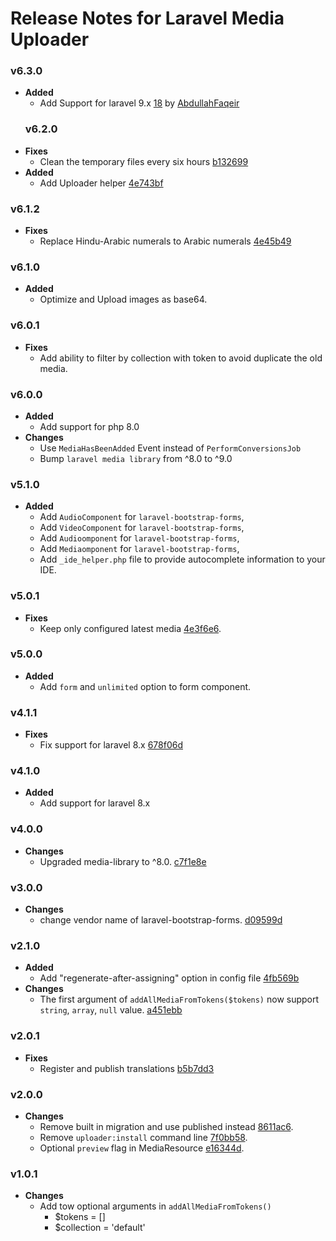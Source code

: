 # Release Notes for Laravel Media Uploader
### v6.3.0
* **Added**
  - Add Support for laravel 9.x [18](https://github.com/ahmed-aliraqi/laravel-media-uploader/pull/18) by [AbdullahFaqeir](https://github.com/AbdullahFaqeir)
  ### v6.2.0
* **Fixes**
  - Clean the temporary files every six hours [b132699](https://github.com/ahmed-aliraqi/laravel-media-uploader/commit/b1326999f3cac6a548bad11c00cf2d7da0287b0d)
* **Added**
  - Add Uploader helper [4e743bf](https://github.com/ahmed-aliraqi/laravel-media-uploader/commit/4e743bfefdcf03e6d9b3e0d05966f2c08e71ddda)
### v6.1.2
* **Fixes**
  - Replace Hindu-Arabic numerals to Arabic numerals [4e45b49](https://github.com/ahmed-aliraqi/laravel-media-uploader/commit/4e45b4945a8311eecb53e3fd26062934b43aeea4)
### v6.1.0
* **Added**
  - Optimize and Upload images as base64.
### v6.0.1
* **Fixes**
  - Add ability to filter by collection with token to avoid duplicate the old media.
### v6.0.0
* **Added**
  - Add support for php 8.0
* **Changes**
  - Use `MediaHasBeenAdded` Event instead of `PerformConversionsJob`
  - Bump `laravel media library` from ^8.0 to ^9.0
### v5.1.0
* **Added**
  - Add `AudioComponent` for `laravel-bootstrap-forms`,
  - Add `VideoComponent` for `laravel-bootstrap-forms`,
  - Add `Audioomponent` for `laravel-bootstrap-forms`,
  - Add `Mediaomponent` for `laravel-bootstrap-forms`,
  - Add `_ide_helper.php` file to provide autocomplete information to your IDE.

### v5.0.1
* **Fixes**
    - Keep only configured latest media [4e3f6e6](https://github.com/ahmed-aliraqi/laravel-media-uploader/commit/4e3f6e6c4b25797fafa1cae3173e89a93e260339).
### v5.0.0
* **Added**
    - Add `form` and `unlimited` option to form component.
### v4.1.1
* **Fixes**
    - Fix support for laravel 8.x [678f06d](https://github.com/ahmed-aliraqi/laravel-media-uploader/commit/678f06d8441c2cbd8923bc3f0c6aa7b831c36f78)
### v4.1.0
* **Added**
    - Add support for laravel 8.x
### v4.0.0
* **Changes**
    - Upgraded media-library to ^8.0. [c7f1e8e](https://github.com/ahmed-aliraqi/laravel-media-uploader/commit/c7f1e8eda602d4b377cb33c98cf244c200dd1cf1)
### v3.0.0
* **Changes**
    - change vendor name of laravel-bootstrap-forms. [d09599d](https://github.com/ahmed-aliraqi/laravel-media-uploader/commit/d09599d07d8e6ca92f393de0dd0a47cc1c934b32)
### v2.1.0
* **Added**
    - Add "regenerate-after-assigning" option in config file [4fb569b](https://github.com/ahmed-aliraqi/laravel-media-uploader/commit/4fb569ba99dafd3098698e4aa274c1868d0d9206)
* **Changes**
    - The first argument of `addAllMediaFromTokens($tokens)` now support `string`, `array`, `null` value. [a451ebb](https://github.com/ahmed-aliraqi/laravel-media-uploader/commit/a451ebbdfac6e94ca1c588977a4ada4c489a48bf)
### v2.0.1
* **Fixes**
    - Register and publish translations [b5b7dd3](https://github.com/ahmed-aliraqi/laravel-media-uploader/commit/b5b7dd3efd11a6c0c6aeac82e83003da645a1a09)
### v2.0.0
* **Changes**
    - Remove built in migration and use published instead [8611ac6](https://github.com/ahmed-aliraqi/laravel-media-uploader/commit/8611ac6bbb9b8833c8231ae8d03e4cf1cb7d6866).
    - Remove `uploader:install` command line [7f0bb58](https://github.com/ahmed-aliraqi/laravel-media-uploader/commit/7f0bb58b45f634ba4937ff7cdfee025e8a6e021b).
    - Optional `preview` flag in MediaResource [e16344d](https://github.com/ahmed-aliraqi/laravel-media-uploader/commit/e16344de7eed1fdd33c33186fc4c0b21df23f835).
### v1.0.1
* **Changes**
    - Add tow optional arguments in `addAllMediaFromTokens()`
        - $tokens = []
        - $collection = 'default'

